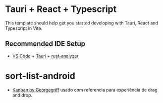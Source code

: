 # Tauri + React + Typescript

This template should help get you started developing with Tauri, React and Typescript in Vite.

## Recommended IDE Setup

- [VS Code](https://code.visualstudio.com/) + [Tauri](https://marketplace.visualstudio.com/items?itemName=tauri-apps.tauri-vscode) + [rust-analyzer](https://marketplace.visualstudio.com/items?itemName=rust-lang.rust-analyzer)

# sort-list-android

- [Kanban by Georgegriff](https://github.com/Georgegriff/react-dnd-kit-tailwind-shadcn-ui?tab=readme-ov-file) usado com referencia para experiência de drag and drop.
